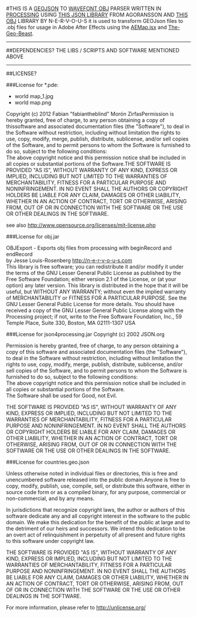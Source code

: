 
#THIS IS A <a href="http://www.geojson.org/">GEOJSON</a> TO <a href="http://en.wikipedia.org/wiki/Wavefront_.obj_file">WAVEFONT OBJ</a> PARSER WRITTEN IN <a href="http://processing.org/">PROCESSING</a> USING <a href="https://github.com/agoransson/JSON-processing">THIS JSON LIBRARY</a> FROM AGORANSSON AND <a href="http://n-e-r-v-o-u-s.com/tools/obj.php">THIS OBJ</a> LIBRARY BY N-E-R-V-O-U-S
it is used to transform GEOJson files to .obj files for usage in Adobe After Effects using the [AEMap.jsx](http://aescripts.com/aemap/) and [The-Geo-Beast](http://fabiantheblind.github.com/The-Geo-Beast).  

-------------------------------------
##DEPENDENCIES?
THE LIBS / SCRIPTS AND SOFTWARE MENTIONED ABOVE  

-------------------------------------
##LICENSE?

###License for *.pde:  
- world map_1.jpg  
- world map.png   

Copyright (c)  2012 Fabian "fabiantheblind" Morón ZirfasPermission is hereby granted, free of charge, to any person obtaining a copy of thissoftware and associated documentation files (the "Software"), to deal in the Software without restriction, including without limitation the rights to use, copy, modify, merge, publish, distribute, sublicense, and/or sell copies of the Software, and to permit persons to whom the Software is furnished to do so, subject to the following 
conditions:  
The above copyright notice and this permission notice shall be included in all copies or substantial portions of the Software.THE SOFTWARE IS PROVIDED "AS IS", WITHOUT WARRANTY OF ANY KIND, EXPRESS OR IMPLIED, INCLUDING BUT NOT LIMITED TO THE WARRANTIES OF MERCHANTABILITY, FITNESS FOR A PARTICULAR PURPOSE AND NONINFRINGEMENT. IN NO EVENT SHALL THE AUTHORS OR COPYRIGHT HOLDERS BE LIABLE FOR ANY CLAIM, DAMAGES OR OTHER LIABILITY, WHETHER IN AN ACTION OF CONTRACT, TORT OR OTHERWISE, ARISING FROM, OUT OF OR IN CONNECTION WITH THE SOFTWARE OR THE USE OR OTHER DEALINGS IN THE SOFTWARE.  

see also http://www.opensource.org/licenses/mit-license.php  
  
###License for obj.jar  
  

OBJExport - Exports obj files from processing with beginRecord and endRecord  
by Jesse Louis-Rosenberg 
http://n-e-r-v-o-u-s.com  
This library is free software; you can redistribute it and/or modify it under the terms of the GNU Lesser General Public License as published by the Free Software Foundation; either version 2.1 of the License, or (at your option) any later version.  This library is distributed in the hope that it will be useful, but WITHOUT ANY WARRANTY; without even the implied warranty of MERCHANTABILITY or FITNESS FOR A PARTICULAR PURPOSE.  See the GNU Lesser General Public License for more details. You should have received a copy of the GNU Lesser General Public License along with the Processing project; if not, write to the Free Software Foundation, Inc., 59 Temple Place, Suite 330, Boston, MA  02111-1307  USA  

###License for json4processing.jar
Copyright (c) 2002 JSON.org  
  
Permission is hereby granted, free of charge, to any person obtaining a copy of this software and associated documentation files (the "Software"), to deal in the Software without restriction, including without limitation the rights to use, copy, modify, merge, publish, distribute, sublicense, and/or sell copies of the Software, and to permit persons to whom the Software is furnished to do so, subject to the following conditions:  
The above copyright notice and this permission notice shall be included in all copies or substantial portions of the Software.  
The Software shall be used for Good, not Evil.  

THE SOFTWARE IS PROVIDED "AS IS", WITHOUT WARRANTY OF ANY KIND, EXPRESS OR IMPLIED, INCLUDING BUT NOT LIMITED TO THE WARRANTIES OF MERCHANTABILITY, FITNESS FOR A PARTICULAR PURPOSE AND NONINFRINGEMENT. IN NO EVENT SHALL THE AUTHORS OR COPYRIGHT HOLDERS BE LIABLE FOR ANY CLAIM, DAMAGES OR OTHER LIABILITY, WHETHER IN AN ACTION OF CONTRACT, TORT OR OTHERWISE, ARISING FROM, OUT OF OR IN CONNECTION WITH THE SOFTWARE OR THE USE OR OTHER DEALINGS IN THE SOFTWARE.  
  
###License for countries.geo.json  
  
Unless otherwise noted in individual files or directories, this is free and unencumbered software released into the public domain.Anyone is free to copy, modify, publish, use, compile, sell, or distribute this software, either in source code form or as a compiled binary, for any purpose, commercial or non-commercial, and by any means.  
  
In jurisdictions that recognize copyright laws, the author or authors of this software dedicate any and all copyright interest in the software to the public domain. We make this dedication for the benefit of the public at large and to the detriment of our heirs and successors. We intend this dedication to be an overt act of relinquishment in perpetuity of all present and future rights to this software under copyright law.  
  
THE SOFTWARE IS PROVIDED "AS IS", WITHOUT WARRANTY OF ANY KIND, EXPRESS OR IMPLIED, INCLUDING BUT NOT LIMITED TO THE WARRANTIES OF MERCHANTABILITY, FITNESS FOR A PARTICULAR PURPOSE AND NONINFRINGEMENT. IN NO EVENT SHALL THE AUTHORS BE LIABLE FOR ANY CLAIM, DAMAGES OR OTHER LIABILITY, WHETHER IN AN ACTION OF CONTRACT, TORT OR OTHERWISE, ARISING FROM, OUT OF OR IN CONNECTION WITH THE SOFTWARE OR THE USE OR OTHER DEALINGS IN THE SOFTWARE.  

For more information, please refer to <http://unlicense.org/>  

